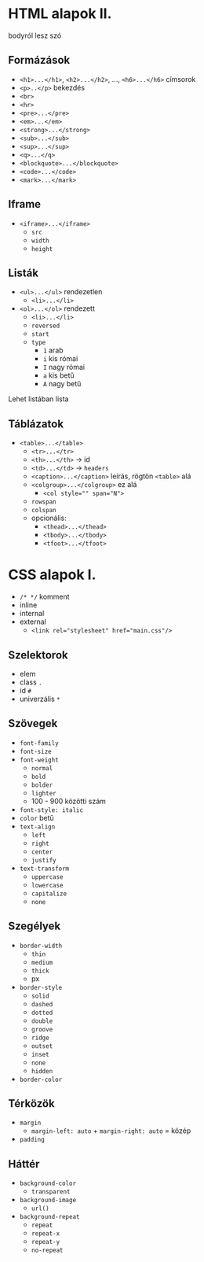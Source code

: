 # HTML alapok II.

bodyról lesz szó

## Formázások
- `<h1>...</h1>`, `<h2>...</h2>`, ..., `<h6>...</h6>` címsorok
- `<p>..</p>` bekezdés
- `<br>`
- `<hr>`
- `<pre>...</pre>`
- `<em>...</em>`
- `<strong>...</strong>`
- `<sub>...</sub>`
- `<sup>...</sup>`
- `<q>...</q>`
- `<blockquote>...</blockquote>`
- `<code>...</code>`
- `<mark>...</mark>`

## Iframe

- `<iframe>...</iframe>`
    - `src`
    - `width`
    - `height`

## Listák

- `<ul>...</ul>` rendezetlen
    - `<li>...</li>`
- `<ol>...</ol>` rendezett
    - `<li>...</li>`
    - `reversed`
    - `start`
    - `type`
        - `1` arab
        - `i` kis római
        - `I` nagy római
        - `a` kis betű
        - `A` nagy betű

Lehet listában lista

## Táblázatok

- `<table>...</table>`
    - `<tr>...</tr>`
    - `<th>...</th>` -> id
    - `<td>...</td>` -> `headers`
    - `<caption>...</caption>` leírás, rögtön `<table>` alá
    - `<colgroup>...</colgroup>` ez alá
        - `<col style="" span="N">`
    - `rowspan`
    - `colspan`
    - opcionális:
        - `<thead>...</thead>`
        - `<tbody>...</tbody>`
        - `<tfoot>...</tfoot>`

# CSS alapok I.

- `/* */` komment
- inline
- internal
- external
    - `<link rel="stylesheet" href="main.css"/>`

## Szelektorok

- elem
- class `.`
- id `#`
- univerzális `*`

## Szövegek

- `font-family`
- `font-size`
- `font-weight`
    - `normal`
    - `bold`
    - `bolder`
    - `lighter` 
    - 100 - 900 közötti szám
- `font-style: italic`
- `color` betű
- `text-align`
    - `left`
    - `right`
    - `center`
    - `justify` 
- `text-transform`
    - `uppercase`
    - `lowercase`
    - `capitalize`
    - `none`

## Szegélyek

- `border-width`  
    - `thin`
    - `medium`
    - `thick`
    - px
- `border-style`
    - `solid`
    - `dashed`
    - `dotted`
    - `double`
    - `groove`
    - `ridge`
    - `outset`
    - `inset`
    - `none`
    - `hidden`
- `border-color`

## Térközök

- `margin`
    - `margin-left: auto` + `margin-right: auto` = közép
- `padding`

## Háttér

- `background-color`
    - `transparent`
- `background-image`
    - `url()`
- `background-repeat`
    - `repeat`
    - `repeat-x`
    - `repeat-y`
    - `no-repeat`
    


